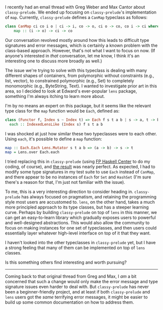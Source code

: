 I recently had an email thread with Greg Weber and Max Cantor about
`classy-prelude`. We ended up focusing on `classy-prelude`'s implementation of
`map`. Currently, `classy-prelude` defines a `CanMap` typeclass as follows:

```haskell
class CanMap ci co i o | ci -> i, co -> o, ci o -> co, co i -> ci where
    map :: (i -> o) -> ci -> co
```

Our conversation revolved mostly around how this leads to difficult type
signatures and error messages, which is certainly a known problem with the
class-based approach. However, that's not what I want to focus on now. (If
anyone's interested in *that* conversation, let me know, I think it's an
interesting one to discuss more broadly as well.)

The issue we're trying to solve with this typeclass is dealing with many
different shapes of containers, from polymorphic without constraints (e.g.,
list, vector), to constrained polymorphic (e.g., Set) to completely monomorphic
(e.g., ByteString, Text). I wanted to investigate prior art in this area, so I
decided to look at Edward's ever-popular `lens` package, something I'm always
itching to learn more about.

I'm by no means an expert on this package, but it seems like the relevant type
class for the `map` function would be `Each`, defined as:

```haskell
class (Functor f, Index s ~ Index t) => Each f s t a b | s -> a, t -> b, s b -> t, t a -> s where
  each :: IndexedLensLike (Index s) f s t a b
```

I was shocked at just how similar these two typeclasses were to each other.
Using `each`, it's possible to define a `map` function:

```haskell
map :: Each.Each Lens.Mutator s t a b => (a -> b) -> s -> t
map = Lens.over Each.each
```

I tried replacing this in `classy-prelude` (using [FP Haskell
Center](https://www.fpcomplete.com/) to do my coding, of course), and [the
result](https://github.com/snoyberg/classy-prelude/commit/024cf34a3690088238a6c28e5f0694162a1111a7)
was nearly perfect. As expected, I had to modify some type signatures in my
test suite to use `Each` instead of `CanMap`, and there appear to be no
instances of `Each` for `Set` and `HashSet` (I'm sure there's a reason for
that, I'm just not familiar with the issue).

To me, this is a very interesting direction to consider heading in.
`classy-prelude` has always focused on pragmatism, and retaining the
programming style most users are accustomed to. `lens`, on the other hand,
takes a much more principled approach to its type classes, but has a steeper
learning curve. Perhaps by building `classy-prelude` on top of `lens` in this
manner, we can get an easy-to-learn library which gradually exposes users to
powerful and well-designed abstractions. This would also allow the community to
focus on making instances for one set of typeclasses, and then users could
essentially layer whatever high-level interface on top of it that they want.

I haven't looked into the other typeclasses in `classy-prelude` yet, but I have
a strong feeling that many of them can be implemented on top of `lens` classes.

Is this something others find interesting and worth pursuing?

* * *

Coming back to that original thread from Greg and Max, I *am* a bit concerned
that such a change would only make the error message and type signature issues
even harder to deal with. But `classy-prelude` has never been a
beginner-friendly project, and at least if both `classy-prelude` and `lens`
users got the *same* terrifying error messages, it might be easier to build up
some common documentation on how to address them.
